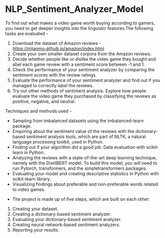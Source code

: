# NLP_Sentiment_Analyzer_Model

To find out what makes a video game worth buying according to gamers, you need to get deeper insights into the linguistic features.The following tasks are evaluated -

1) Download the dataset of Amazon reviews - https://nijianmo.github.io/amazon/index.html
2) Create your own smaller dataset corpora from the Amazon reviews.
3) Decide whether people like or dislike the video game they bought and abel each game review with a sentiment score between -1 and 1.
4) Check the performance of your sentiment analyzer by comparing the sentiment scores with the review ratings.
5) Evaluate the performance of your sentiment analyzer and find out if you managed to correctly label the reviews.
6) Try out other methods of sentiment analysis. Explore how people evaluate the video game they purchased by classifying the reviews as positive, negative, and neutral.

Techniques and methods used -

- Sampling from imbalanced datasets using the imbalanced-learn package.
- Enquiring about the sentiment value of the reviews with the dictionary-based sentiment analysis tools, which are part of NLTK, a natural language processing toolkit, used in Python.
- Finding out if your algorithm did a good job. Data evaluation with scikit-learn in Python.
- Analyzing the reviews with a state-of-the-art deep learning technique, namely with the DistilBERT model. To build this model, you will need to run Pytorch, transformers, and the simpletransformers packages.
- Evaluating your model and creating descriptive statistics in Python with scikit-learn library.
- Visualizing findings about preferable and non-preferable words related to video games.

* The project is made up of five steps, which are built on each other:

1) Creating your dataset.
2) Creating a dictionary-based sentiment analyzer.
3) Evaluating your dictionary-based sentiment analyzer.
4) Creating neural network-based sentiment analyzers.
5) Reporting your results.
